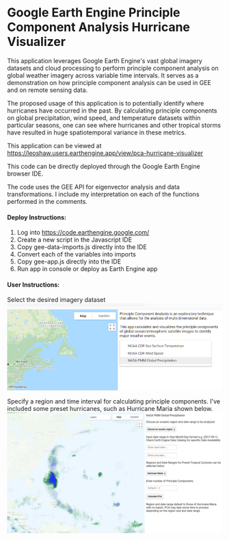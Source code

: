 # Google Earth Engine Principle Component Analysis Hurricane Visualizer

This application leverages Google Earth Engine's vast global imagery datasets and cloud processing to perform principle component analysis on global weather imagery across variable time intervals. It serves as a demonstration on how principle component analysis can be used in GEE and on remote sensing data. 

The proposed usage of this application is to potentially identify where hurricanes have occurred in the past. By calculating principle components on global precipitation, wind speed, and temperature datasets within particular seasons, one can see where hurricanes and other tropical storms have resulted in huge spatiotemporal variance in these metrics. 

This application can be viewed at https://leoshaw.users.earthengine.app/view/pca-hurricane-visualizer

This code can be directly deployed through the Google Earth Engine browser IDE. 

The code uses the GEE API for eigenvector analysis and data transformations. I include my interpretation on each of the functions performed in the comments.

#### Deploy Instructions:

1. Log into https://code.earthengine.google.com/
2. Create a new script in the Javascript IDE
3. Copy gee-data-imports.js directly into the IDE
4. Convert each of the variables into imports
5. Copy gee-app.js directly into the IDE
6. Run app in console or deploy as Earth Engine app

#### User Instructions:

Select the desired imagery dataset
![Image of GEE app](gee-app-img1.png)

Specify a region and time interval for calculating principle components. I've included some preset hurricanes, such as Hurricane Maria shown below.
![Image of GEE app](gee-app-img2.png)
